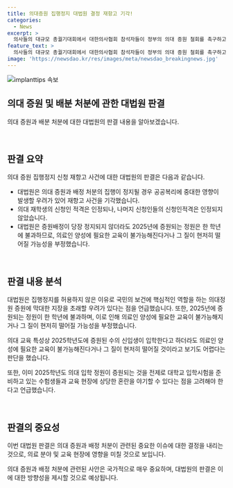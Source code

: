 ```yaml
---
title: 의대증원 집행정지 대법원 결정 재항고 기각!
categories:
  - News
excerpt: >
  의사들의 대규모 총궐기대회에서 대한의사협회 참석자들이 정부의 의대 증원 철회를 촉구하고, 이에 관련한 대법원 판결이 나왔다. 대법원은 의대 증원과 배분 처분에 대한 집행정지 신청 재항고를 기각하면서, 의대 증원과 배정 처분의 집행이 중대한 공공복리에 영향을 미칠 우려가 크다고 판단했다. 또한, 의대 교육 특성상 2025학년도에 증원된 수의 신입생이 입학한다고 하더라도 의료인 양성에 필요한 교육이 불가능해지거나 질이 현저히 떨어질 것이라는 우려를 제기하며, 증원배정의 집행이 정지될 경우 국민의 보건에 핵심적인 역할을 하는 의대정원 증원에 지장을 초래할 우려를 밝혔다. 
feature_text: >
  의사들의 대규모 총궐기대회에서 대한의사협회 참석자들이 정부의 의대 증원 철회를 촉구하고, 이에 관련한 대법원 판결이 나왔다. 대법원은 의대 증원과 배분 처분에 대한 집행정지 신청 재항고를 기각하면서, 의대 증원과 배정 처분의 집행이 중대한 공공복리에 영향을 미칠 우려가 크다고 판단했다. 또한, 의대 교육 특성상 2025학년도에 증원된 수의 신입생이 입학한다고 하더라도 의료인 양성에 필요한 교육이 불가능해지거나 질이 현저히 떨어질 것이라는 우려를 제기하며, 증원배정의 집행이 정지될 경우 국민의 보건에 핵심적인 역할을 하는 의대정원 증원에 지장을 초래할 우려를 밝혔다. 
image: 'https://newsdao.kr/res/images/meta/newsdao_breakingnews.jpg'
---
```


<p><img src="https://newsdao.kr/res/images/meta/newsdao_breakingnews.jpg" alt="implanttips 속보" /></p>

<h2 data-ke-size="size26">의대 증원 및 배분 처분에 관한 대법원 판결</h2>

<p>의대 증원과 배분 처분에 대한 대법원의 판결 내용을 알아보겠습니다.</p>

<p data-ke-size="size16">&nbsp;</p>

<h2 data-ke-size="size24">판결 요약</h2>

<p>의대 증원 집행정지 신청 재항고 사건에 대한 대법원의 판결은 다음과 같습니다.</p>

<ul>
    <li>대법원은 의대 증원과 배정 처분의 집행이 정지될 경우 공공복리에 중대한 영향이 발생할 우려가 있어 재항고 사건을 기각했습니다.</li>
    <li>의대 재학생의 신청인 적격은 인정되나, 나머지 신청인들의 신청인적격은 인정되지 않았습니다.</li>
    <li>대법원은 증원배정이 당장 정지되지 않더라도 2025년에 증원되는 정원은 한 학년에 불과하므로, 의료인 양성에 필요한 교육이 불가능해진다거나 그 질이 현저히 떨어질 가능성을 부정했습니다.</li>
</ul>

<p data-ke-size="size16">&nbsp;</p>

<h2 data-ke-size="size24">판결 내용 분석</h2>

<p>대법원은 집행정지를 허용하지 않은 이유로 국민의 보건에 핵심적인 역할을 하는 의대정원 증원에 막대한 지장을 초래할 우려가 있다는 점을 언급했습니다. 또한, 2025년에 증원되는 정원이 한 학년에 불과하며, 이로 인해 의료인 양성에 필요한 교육이 불가능해지거나 그 질이 현저히 떨어질 가능성을 부정했습니다.</p>

<p>의대 교육 특성상 2025학년도에 증원된 수의 신입생이 입학한다고 하더라도 의료인 양성에 필요한 교육이 불가능해진다거나 그 질이 현저히 떨어질 것이라고 보기도 어렵다는 판단을 했습니다.</p>

<p>또한, 이미 2025학년도 의대 입학 정원이 증원되는 것을 전제로 대학교 입학시험을 준비하고 있는 수험생들과 교육 현장에 상당한 혼란을 야기할 수 있다는 점을 고려해야 한다고 언급했습니다.</p>

<p data-ke-size="size16">&nbsp;</p>

<h2 data-ke-size="size24">판결의 중요성</h2>

<p>이번 대법원 판결은 의대 증원과 배정 처분이 관련된 중요한 이슈에 대한 결정을 내리는 것으로, 의료 분야 및 교육 현장에 영향을 미칠 것으로 보입니다.</p>

<p>의대 증원과 배정 처분에 관련된 사안은 국가적으로 매우 중요하며, 대법원의 판결은 이에 대한 방향성을 제시할 것으로 예상됩니다.</p>

<p data-ke-size="size16">&nbsp;</p>

